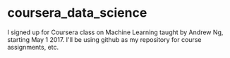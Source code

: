 # coursera_data_science

I signed up for Coursera class on Machine Learning taught by Andrew Ng, starting May 1 2017. I'll be using github as my repository for course assignments, etc. 

